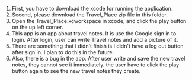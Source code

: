 1. First, you have to download the xcode for running the application.
2. Second, please download the Travel_Place zip file in this folder.
3. Open the Travel_Place.xcworkspace in xcode, and click the play button on the up left corner. 
4. This app is an app about travel notes. It is use the Google sign in to login. After login, user can write Travel notes and add a picture of it.
5. There are something that I didn't finish is I didn't have a log out button after sign in. I plan to do this in the future. 
6. Also, there is a bug in the app. After user write and save the new travel notes, they cannot see it immediately. the user have to click the play button again to see the new travel notes they create. 
